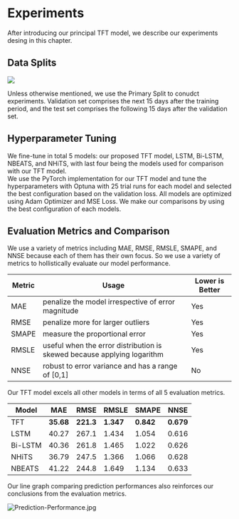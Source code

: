 # Experiments

After introducing our principal TFT model, we describe our experiments desing in this chapter. 

## Data Splits

![](../images/Data-Split.jpg)
<!-- <img src="../images/Data-Split.jpg" alt="Data-Split.jpg" width="450px"/> -->

Unless otherwise mentioned, we use the Primary Split to conudct experiments. Validation set comprises the next 15 days after the training period, and the test set comprises the following 15 days after the validation set. 


## Hyperparameter Tuning
We fine-tune in total 5 models: our proposed TFT model, LSTM, Bi-LSTM, NBEATS, and NHiTS, with last four being the models used for comparison with our TFT model.<br>
We use the PyTorch implementation for our TFT model and tune the hyperparameters with Optuna with 25 trial runs for each model and selected the best configuration based on the validation loss. All models are optimized using Adam Optimizer and MSE Loss. We make our comparisons by using the best configuration of each models. 


## Evaluation Metrics and Comparison 
We use a variety of metrics including MAE, RMSE, RMSLE, SMAPE, and NNSE because each of them has their own focus. So we use a variety of metrics to hollistically evaluate our model performance. 

| Metric | Usage | Lower is Better 
|---------|--------|----------|
| MAE| penalize the model irrespective of error magnitude| Yes
| RMSE| penalize more for larger outliers | Yes
| SMAPE| measure the proportional error | Yes
| RMSLE| useful when the error distribution is skewed because applying logarithm| Yes
| NNSE|  robust to error variance and has a range of [0,1] | No

Our TFT model excels all other models in terms of all 5 evaluation metrics. 

| Model | MAE | RMSE | RMSLE | SMAPE | NNSE
|---------|--------|----------| ----------| ----------| ----------|
| TFT | **35.68**| **221.3** | **1.347**|**0.842**| **0.679**|
| LSTM | 40.27|267.1|1.434|1.054|0.616|
| Bi-LSTM | 40.36| 261.8| 1.465| 1.022| 0.626|
| NHiTS | 36.79| 247.5| 1.366| 1.066| 0.628|
| NBEATS| 41.22| 244.8| 1.649| 1.134| 0.633|

Our line graph comparing prediction performances also reinforces our conclusions from the evaluation metrics.

![Prediction-Performance.jpg](../images/Prediction-Performance.jpg)
<!-- <img src="../images/Prediction-Performance.jpg" alt="Prediction-Performance.jpg" width="450px"/> -->

